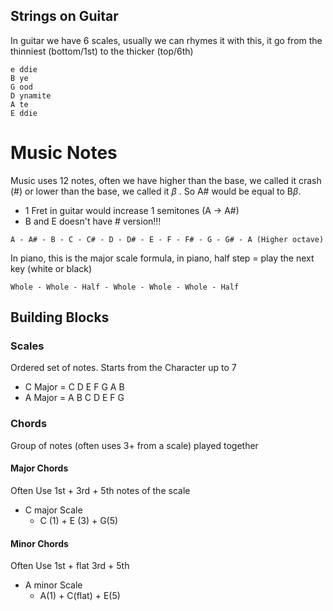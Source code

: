 ## Strings on Guitar 
In guitar we have 6 scales, usually we can rhymes it with this, it go from the thinniest (bottom/1st) to the thicker (top/6th)

```
e ddie
B ye
G ood
D ynamite
A te
E ddie
```

# Music Notes
Music uses 12 notes, often we have higher than the base, we called it crash (#) or lower than the base, we called it $\beta$ . So A# would be equal to B$\beta$. 
* 1 Fret in guitar would increase 1 semitones (A -> A#)
* B and E doesn't have # version!!!

```
A - A# - B - C - C# - D - D# - E - F - F# - G - G# - A (Higher octave)
```

In piano, this is the major scale formula, in piano, half step = play the next key (white or black)

```
Whole - Whole - Half - Whole - Whole - Whole - Half
```


## Building Blocks 

### Scales
Ordered set of notes. Starts from the Character up to 7
* C Major = C D E F G A B
* A Major = A B C D E F G
### Chords
Group of notes (often uses 3+ from a scale) played together

#### Major Chords
Often Use 1st + 3rd + 5th notes of the scale
* C major Scale
	* C (1) + E (3) + G(5)
#### Minor Chords
Often Use 1st + flat 3rd + 5th
* A minor Scale
	* A(1) + C(flat) + E(5)
